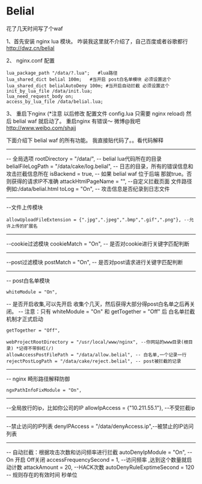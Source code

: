 Belial
======

花了几天时间写了个waf 


1、首先安装 nginx lua 模块。 咋装我这里就不介绍了，自己百度或者谷歌都行  http://dwz.cn/belial

2、 nginx.conf 配置

    lua_package_path "/data/?.lua";   #lua路径  
    lua_shared_dict belial 100m;   #当开启 post白名单模块 必须设置这个
    lua_shared_dict belialAutoDeny 100m; #当开启自动拦截 必须设置这个
    init_by_lua_file /data/init.lua;  
    lua_need_request_body on;
    access_by_lua_file /data/belial.lua;
    

3、 重启下nginx (*注意  以后修改 配置文件 config.lua  只需要 nginx reload) 然后 belial waf 就启动了。 重启nginx 有错误～ 微博@我吧
http://www.weibo.com/shajj 

下面介绍下 belial waf 的所有功能。  我直接贴代码了。。看代码解释

-----------------------------------------------------------------------------
-- 全局选项
	rootDirectory = "/data/", -- belial lua代码所在的目录
	belialFileLogPath = "/data/cake/log.belial", --  日志的目录，所有的错误信息和攻击拦截信息所在
	isBackend = true, -- 如果 belial waf 位于后端 那就true。否则获得的请求IP不准确
	attackHtmlPageName = "", --自定义拦截页面 文件路径  例如:/data/belial.html
	toLog = "On", -- 攻击信息是否纪录到日志文件

-----------------------------------------------------------------------------
--文件上传模块

	allowUploadFileExtension = {".jpg",".jpeg",".bmp",".gif",".png"}, --允许上传的扩展名
	
-----------------------------------------------------------------------------
--cookie过滤模块
	cookieMatch = "On",  -- 是否对cookie进行关键字匹配判断
	
-----------------------------------------------------------------------------
--post过滤模块
	postMatch   = "On",   -- 是否对post请求进行关键字匹配判断
	
-----------------------------------------------------------------------------	
--	post白名单模块

	whiteModule = "On",
	
--	是否开启收集,可以先开启 收集个几天，然后获得大部分得post白名单之后再关闭。
--	注意：只有 whiteModule = "On" 和 getTogether = "Off" 后 白名单拦截机制才正式启动

	getTogether = "Off",
	
	webProjectRootDirectory = "/usr/local/www/nginx", --你网站的www目录(根目录) *记得不带斜杠(/)
	allowAccessPostFilePath = "/data/allow.belial", -- 白名单,一个记录一行
	rejectPostLogPath = "/data/cake/reject.belial", -- post被拦截的记录
	
-----------------------------------------------------------------------------
-- nginx 畸形路径解释防御

	ngxPathInfoFixModule = "On", 

-----------------------------------------------------------------------------
--全局放行的ip，比如你公司的IP
	allowIpAccess = {"10.211.55.1"}, --不受拦截ip
	
-----------------------------------------------------------------------------
--禁止访问的IP列表
	denyIPAccess = "/data/denyAccess.ip",--被禁止的IP访问列表
	
-----------------------------------------------------------------------------
-- 自动拦截：根据攻击次数和访问频率进行拦截
	autoDenyIpModule = "On", -- On 开启   Off关闭
	accessFrequencySecond = 1, --访问频率 ,达到这个数量就启动计数
	attackAmount = 20, --HACK次数
	autoDenyRuleExptimeSecond = 120 -- 规则存在的有效时间 秒单位






